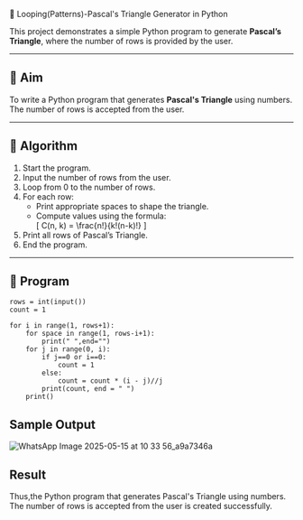 🔺 Looping(Patterns)-Pascal's Triangle Generator in Python

This project demonstrates a simple Python program to generate **Pascal’s Triangle**, where the number of rows is provided by the user.

---

## 🎯 Aim

To write a Python program that generates **Pascal's Triangle** using numbers. The number of rows is accepted from the user.

---

## 🧠 Algorithm

1. Start the program.
2. Input the number of rows from the user.
3. Loop from 0 to the number of rows.
4. For each row:
   - Print appropriate spaces to shape the triangle.
   - Compute values using the formula:  
     \[
     C(n, k) = \frac{n!}{k!(n-k)!}
     \]
5. Print all rows of Pascal’s Triangle.
6. End the program.

---

## 🧪 Program
```
rows = int(input())
count = 1

for i in range(1, rows+1):
    for space in range(1, rows-i+1):
        print(" ",end="")
    for j in range(0, i):
        if j==0 or i==0:
            count = 1
        else:
            count = count * (i - j)//j
        print(count, end = " ")
    print()
```
## Sample Output

![WhatsApp Image 2025-05-15 at 10 33 56_a9a7346a](https://github.com/user-attachments/assets/0a289fec-5073-46e0-a5cc-38cd8ddc2eab)


## Result

Thus,the Python program that generates Pascal's Triangle using numbers. The number of rows is accepted from the user is created successfully.
